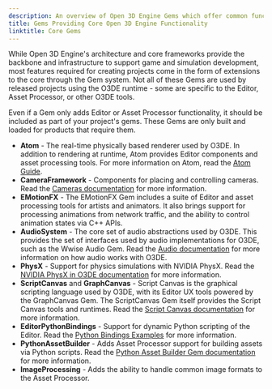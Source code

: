 ```yaml
---
description: An overview of Open 3D Engine Gems which offer common functionality core to games and simulations.
title: Gems Providing Core Open 3D Engine Functionality
linktitle: Core Gems
---
```


While Open 3D Engine's architecture and core frameworks provide the backbone and infrastructure to support game and simulation development,
most features required for creating projects come in the form of extensions to the core through the Gem system. Not all of these Gems are used by
released projects using the O3DE runtime - some are specific to the Editor, Asset Processor, or other O3DE tools.

Even if a Gem only adds Editor or Asset Processor functionality, it should be included as part of your project's gems. These Gems are only built and loaded
for products that require them.

* **Atom** - The real-time physically based renderer used by O3DE. In addition to rendering at runtime, Atom provides Editor components and asset processing tools.
  For more information on Atom, read the [Atom Guide](/docs/atom-guide).
* **CameraFramework** - Components for placing and controlling cameras. Read the [Cameras documentation](/docs/user-guide/visualization/cameras/) for more information.
* **EMotionFX** - The EMotionFX Gem includes a suite of Editor and asset processing tools for artists and animators. It also brings support for processing animations
  from network traffic, and the ability to control animation states via C++ APIs.
* **AudioSystem** - The core set of audio abstractions used by O3DE. This provides the set of interfaces used by audio implementations for O3DE, such as the Wwise Audio Gem.
  Read the [Audio documentation](/docs/user-guide/interactivity/audio/) for more information on how audio works with O3DE.
* **PhysX** - Support for physics simulations with NVIDIA PhysX. Read the [NVIDIA PhysX in O3DE documentation](/docs/user-guide/interactivity/physics/nvidia-physx/)
  for more information.
* **ScriptCanvas** and **GraphCanvas** - Script Canvas is the graphical scripting language used by O3DE, with its Editor UX tools powered by the GraphCanvas Gem.
  The ScriptCanvas Gem itself provides the Script Canvas tools and runtimes. Read the [Script Canvas documentation](/docs/user-guide/scripting/script-canvas/)
  for more information.
* **EditorPythonBindings** - Support for dynamic Python scripting of the Editor. Read the [Python Bindings Examples](/docs/user-guide/editor/editor-automation-examples/)
  for more information.
* **PythonAssetBuilder** - Adds Asset Processor support for building assets via Python scripts. Read the
  [Python Asset Builder Gem documentation](/docs/user-guide/assets/builder/) for more information.
* **ImageProcessing** - Adds the ability to handle common image formats to the Asset Processor.
